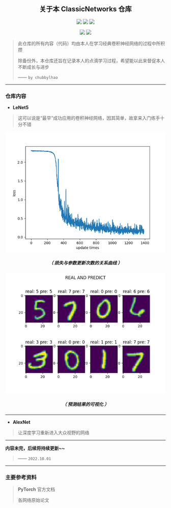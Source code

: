 <h2 align = "center">关于本 ClassicNetworks 仓库</h2>

<p align="center">
    <img src="https://img.shields.io/badge/ClassicNetworks-by%20chubbylhao-brightgreen" />
    <img src="https://img.shields.io/badge/license-MIT-brightgreen" />
    <img src="https://img.shields.io/badge/purpose-study%20and%20backup-red" />
</p>

<p align="center">
    <img src="https://img.shields.io/badge/language-Python-blue" />
    <img src="https://img.shields.io/badge/institution-HIT--ISE-blue" />
</p>


> 此仓库的所有内容（代码）均由本人在学习经典卷积神经网络的过程中所积攒
>
> 除备份外，本仓库还旨在记录本人的点滴学习过程，希望能以此来督促本人不断成长与进步
>
> —— `by chubbylhao` 

------

### 仓库内容

- **LeNet5** 

> 这可以说是“最早”成功应用的卷积神经网络，因其简单，故拿来入门练手十分不错

![](https://raw.githubusercontent.com/chubbylhao/ClassicNetworks/main/LeNet5/res/LeNet5_loss.png)

<h5 align = "center"> （ 损失与参数更新次数的关系曲线 ） </h5>

![](https://raw.githubusercontent.com/chubbylhao/ClassicNetworks/main/LeNet5/res/LeNet5_prediction.png)

<h5 align = "center"> （ 预测结果的可视化 ） </h5>

------

-   **AlexNet** 

> 让深度学习重新进入大众视野的网络

------

**内容未完，后续将持续更新~~** 

> —— `2022.10.01` 

------

### 主要参考资料

> **PyTorch** 官方文档
>
> 各网络原始论文